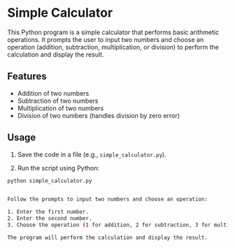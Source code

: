 # Simple Calculator

This Python program is a simple calculator that performs basic arithmetic operations. It prompts the user to input two numbers and choose an operation (addition, subtraction, multiplication, or division) to perform the calculation and display the result.

## Features

- Addition of two numbers
- Subtraction of two numbers
- Multiplication of two numbers
- Division of two numbers (handles division by zero error)

## Usage

1. Save the code in a file (e.g., `simple_calculator.py`).

2. Run the script using Python:

```bash
python simple_calculator.py


Follow the prompts to input two numbers and choose an operation:

1. Enter the first number.
2. Enter the second number.
3. Choose the operation (1 for addition, 2 for subtraction, 3 for multiplication, 4 for division).

The program will perform the calculation and display the result.
